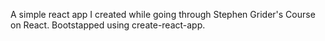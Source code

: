 A simple react app I created while going through Stephen Grider's Course on React.  Bootstapped using create-react-app.
